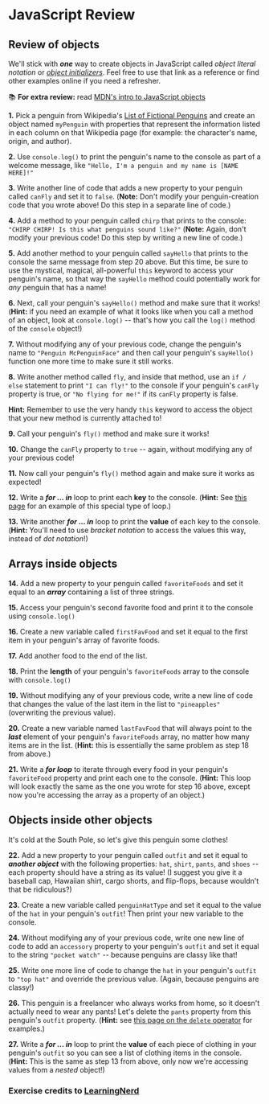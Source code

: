# JavaScript Review 

## Review of objects

We'll stick with _**one**_ way to create objects in JavaScript called _object literal notation_ or [_object initializers_](https://developer.mozilla.org/en-US/docs/Web/JavaScript/Reference/Operators/Object_initializer). Feel free to use that link as a reference or find other examples online if you need a refresher.

📚 **For extra review:** read [MDN's intro to JavaScript objects](https://developer.mozilla.org/en-US/docs/Learn/JavaScript/Objects/Basics)

**1.** Pick a penguin from Wikipedia's [List of Fictional Penguins](https://en.wikipedia.org/wiki/List_of_fictional_penguins) and create an object named `myPenguin` with properties that represent the information listed in each column on that Wikipedia page (for example: the character's name, origin, and author).

**2.** Use `console.log()` to print the penguin's name to the console as part of a welcome message, like `"Hello, I'm a penguin and my name is [NAME HERE]!"`

**3.** Write another line of code that adds a new property to your penguin called `canFly` and set it to `false`. (**Note:** Don't modify your penguin-creation code that you wrote above! Do this step in a separate line of code.)

**4.** Add a method to your penguin called `chirp` that prints to the console: `"CHIRP CHIRP! Is this what penguins sound like?"` (**Note:** Again, don't modify your previous code! Do this step by writing a new line of code.)

**5.** Add another method to your penguin called `sayHello` that prints to the console the same message from step 20 above. But this time, be sure to use the mystical, magical, all-powerful `this` keyword to access your penguin's name, so that way the `sayHello` method could potentially work for _any_ penguin that has a name!

**6.** Next, call your penguin's `sayHello()` method and make sure that it works! (**Hint:** if you need an example of what it looks like when you call a method of an object, look at `console.log()` -- that's how you call the `log()` method of the `console` object!)

**7.** Without modifying any of your previous code, change the penguin's name to `"Penguin McPenguinFace"` and then call your penguin's `sayHello()` function one more time to make sure it still works.

**8.** Write another method called `fly`, and inside that method, use an `if / else` statement to print `"I can fly!"` to the console if your penguin's `canFly` property is true, or `"No flying for me!"` if its `canFly` property is false.

**Hint:** Remember to use the very handy `this` keyword to access the object that your new method is currently attached to!

**9.** Call your penguin's `fly()` method and make sure it works!

**10.** Change the `canFly` property to `true` -- again, without modifying any of your previous code!

**11.** Now call your penguin's `fly()` method again and make sure it works as expected!

**12.** Write a _**for ... in**_ loop to print each **key** to the console. (**Hint:** See [this page](https://www.w3schools.com/jsref/jsref_forin.asp) for an example of this special type of loop.)

**13.** Write another _**for ... in**_ loop to print the **value** of each key to the console. (**Hint:** You'll need to use _bracket notation_ to access the values this way, instead of _dot notation_!)


## Arrays inside objects

**14.** Add a new property to your penguin called `favoriteFoods` and set it equal to an _**array**_ containing a list of three strings.

**15.** Access your penguin's second favorite food and print it to the console using `console.log()`

**16.** Create a new variable called `firstFavFood` and set it equal to the first item in your penguin's array of favorite foods.

**17.** Add another food to the end of the list.

**18.** Print the **length** of your penguin's `favoriteFoods` array to the console with `console.log()`

**19.** Without modifying any of your previous code, write a new line of code that changes the value of the last item in the list to `"pineapples"` (overwriting the previous value).

**20.** Create a new variable named `lastFavFood` that will always point to the _**last**_ element of your penguin's `favoriteFoods` array, no matter how many items are in the list. (**Hint:** this is essentially the same problem as step 18 from above.)

**21.** Write a _**for loop**_ to iterate through every food in your penguin's `favoriteFood` property and print each one to the console. (**Hint:** This loop will look exactly the same as the one you wrote for step 16 above, except now you're accessing the array as a property of an object.)


## Objects inside other objects

It's cold at the South Pole, so let's give this penguin some clothes!

**22.** Add a new property to your penguin called `outfit` and set it equal to _**another object**_ with the following properties: `hat`, `shirt`, `pants`, and `shoes` -- each property should have a string as its value! (I suggest you give it a baseball cap, Hawaiian shirt, cargo shorts, and flip-flops, because wouldn't that be ridiculous?)

**23.** Create a new variable called `penguinHatType` and set it equal to the value of the `hat` in your penguin's `outfit`! Then print your new variable to the console.

**24.** Without modifying any of your previous code, write one new line of code to add an `accessory` property to your penguin's `outfit` and set it equal to the string `"pocket watch"` -- because penguins are classy like that!

**25.** Write one more line of code to change the `hat` in your penguin's `outfit` to `"top hat"` and override the previous value. (Again, because penguins are classy!)

**26.** This penguin is a freelancer who always works from home, so it doesn't actually need to wear any pants! Let's delete the `pants` property from this penguin's `outfit` property. (**Hint:** see [this page on the `delete` operator](https://developer.mozilla.org/en-US/docs/Web/JavaScript/Reference/Operators/delete) for examples.)

**27.** Write a _**for ... in**_ loop to print the **value** of each piece of clothing in your penguin's `outfit` so you can see a list of clothing items in the console. (**Hint:** This is the same as step 13 from above, only now we're accessing values from a _nested_ object!)


### Exercise credits to [LearningNerd](https://github.com/LearningNerd)